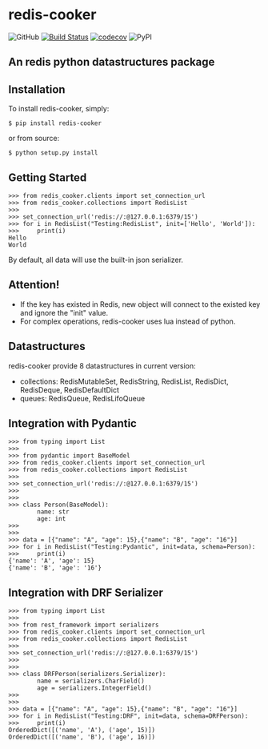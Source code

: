 # redis-cooker
![GitHub](https://img.shields.io/github/license/Ed-XCF/redis-cooker)
[![Build Status](https://travis-ci.org/Ed-XCF/redis-cooker.svg?branch=master)](https://travis-ci.org/Ed-XCF/redis-cooker)
[![codecov](https://codecov.io/gh/Ed-XCF/redis-cooker/branch/master/graph/badge.svg?token=J3HnAigB4J)](undefined)
![PyPI](https://img.shields.io/pypi/v/redis-cooker)
## An redis python datastructures package
## Installation
To install redis-cooker, simply:

    $ pip install redis-cooker

or from source:

    $ python setup.py install
    
## Getting Started

    >>> from redis_cooker.clients import set_connection_url
    >>> from redis_cooker.collections import RedisList
    >>>
    >>> set_connection_url('redis://:@127.0.0.1:6379/15')
    >>> for i in RedisList("Testing:RedisList", init=['Hello', 'World']):
    >>>     print(i)
    Hello
    World
    
By default, all data will use the built-in json serializer.  

## Attention!
* If the key has existed in Redis, new object will connect to the existed key and ignore the "init" value.
* For complex operations, redis-cooker uses lua instead of python.

## Datastructures
redis-cooker provide 8 datastructures in current version:
* collections: RedisMutableSet, RedisString, RedisList, RedisDict, RedisDeque, RedisDefaultDict
* queues: RedisQueue, RedisLifoQueue

## Integration with Pydantic

    >>> from typing import List
    >>>
    >>> from pydantic import BaseModel
    >>> from redis_cooker.clients import set_connection_url
    >>> from redis_cooker.collections import RedisList
    >>>
    >>> set_connection_url('redis://:@127.0.0.1:6379/15')
    >>>
    >>>
    >>> class Person(BaseModel):
            name: str
            age: int
    >>>
    >>>
    >>> data = [{"name": "A", "age": 15},{"name": "B", "age": "16"}]
    >>> for i in RedisList("Testing:Pydantic", init=data, schema=Person):
    >>>     print(i)
    {'name': 'A', 'age': 15}
    {'name': 'B', 'age': '16'}

## Integration with DRF Serializer 

    >>> from typing import List
    >>>
    >>> from rest_framework import serializers
    >>> from redis_cooker.clients import set_connection_url
    >>> from redis_cooker.collections import RedisList
    >>>
    >>> set_connection_url('redis://:@127.0.0.1:6379/15')
    >>>
    >>>
    >>> class DRFPerson(serializers.Serializer):
            name = serializers.CharField()
            age = serializers.IntegerField()
    >>>
    >>>
    >>> data = [{"name": "A", "age": 15},{"name": "B", "age": "16"}]
    >>> for i in RedisList("Testing:DRF", init=data, schema=DRFPerson):
    >>>     print(i)
    OrderedDict([('name', 'A'), ('age', 15)])
    OrderedDict([('name', 'B'), ('age', 16)])
